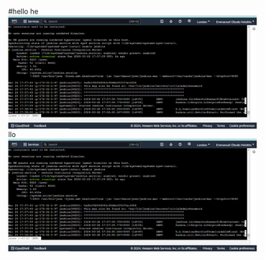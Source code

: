 #hello
he![alt text](<Capstone-pictures/1_jenkins_running_720 (1).png>)llo
![alt text](Capstone-pictures/1_jenkins_running_720.png)
